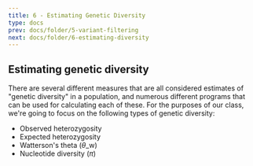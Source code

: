 ```yaml
---
title: 6 - Estimating Genetic Diversity
type: docs
prev: docs/folder/5-variant-filtering
next: docs/folder/6-estimating-diversity
---
```


## Estimating genetic diversity
There are several different measures that are all considered estimates of "genetic diversity" in a population, and numerous different programs that can be used for calculating each of these. For the purposes of our class, we're going to focus on the following types of genetic diversity:
* Observed heterozygosity
* Expected heterozygosity
* Watterson's theta ($\theta$_w)
* Nucleotide diversity ($\pi$)

